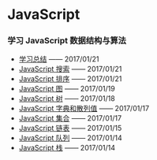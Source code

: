 # JavaScript

### 学习 JavaScript 数据结构与算法

- [学习总结](/ECMAScript/JavaScript/10-学习总结.md) —— 2017/01/21
- [JavaScript 搜索](/ECMAScript/JavaScript/09-JavaScript搜索.md) —— 2017/01/21
- [JavaScript 排序](/ECMAScript/JavaScript/08-JavaScript排序.md) —— 2017/01/21
- [JavaScript 图](/ECMAScript/JavaScript/07-JavaScript图.md) —— 2017/01/19
- [JavaScript 树](/ECMAScript/JavaScript/06-JavaScript树.md) —— 2017/01/18
- [JavaScript 字典和散列值](/ECMAScript/JavaScript/05-JavaScript字典和散列值.md) —— 2017/01/17
- [JavaScript 集合](/ECMAScript/JavaScript/04-JavaScript集合.md) —— 2017/01/17
- [JavaScript 链表](/ECMAScript/JavaScript/03-JavaScript链表.md) —— 2017/01/15
- [JavaScript 队列](/ECMAScript/JavaScript/02-JavaScript队列.md) —— 2017/01/14
- [JavaScript 栈](/ECMAScript/JavaScript/01-JavaScript栈.md) —— 2017/01/14
